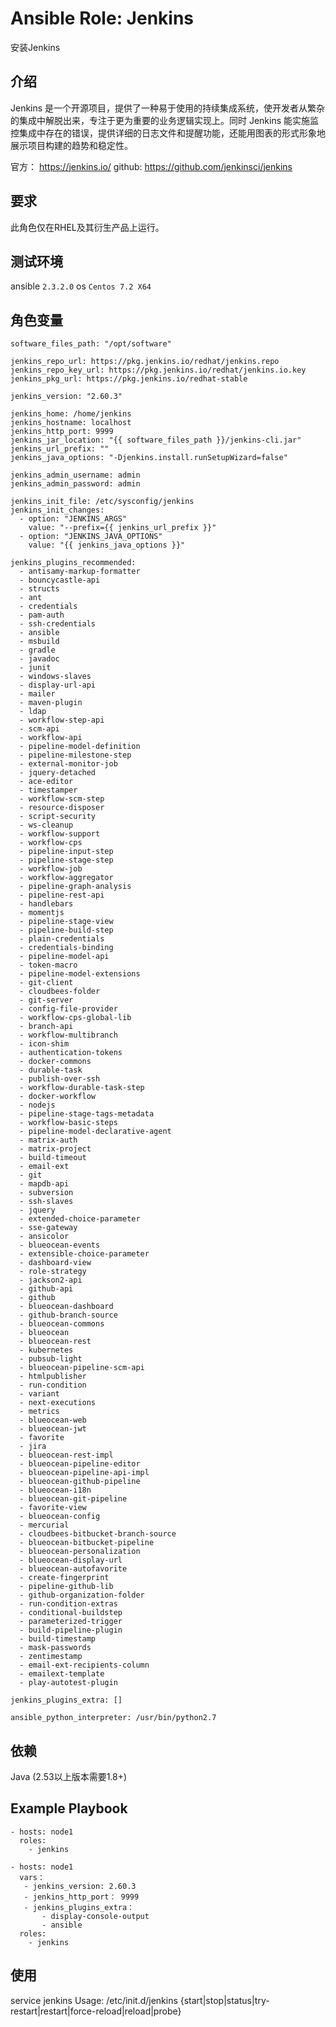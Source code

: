 # Ansible Role: Jenkins 

安装Jenkins 

## 介绍
Jenkins 是一个开源项目，提供了一种易于使用的持续集成系统，使开发者从繁杂的集成中解脱出来，专注于更为重要的业务逻辑实现上。同时 Jenkins 能实施监控集成中存在的错误，提供详细的日志文件和提醒功能，还能用图表的形式形象地展示项目构建的趋势和稳定性。

官方： https://jenkins.io/
github: https://github.com/jenkinsci/jenkins

## 要求

此角色仅在RHEL及其衍生产品上运行。

## 测试环境

ansible `2.3.2.0`
os `Centos 7.2 X64`

## 角色变量
	software_files_path: "/opt/software"
	
	jenkins_repo_url: https://pkg.jenkins.io/redhat/jenkins.repo
	jenkins_repo_key_url: https://pkg.jenkins.io/redhat/jenkins.io.key
	jenkins_pkg_url: https://pkg.jenkins.io/redhat-stable
	
	jenkins_version: "2.60.3"
	
	jenkins_home: /home/jenkins
	jenkins_hostname: localhost
	jenkins_http_port: 9999
	jenkins_jar_location: "{{ software_files_path }}/jenkins-cli.jar"
	jenkins_url_prefix: ""
	jenkins_java_options: "-Djenkins.install.runSetupWizard=false"
	
	jenkins_admin_username: admin
	jenkins_admin_password: admin
	
	jenkins_init_file: /etc/sysconfig/jenkins
	jenkins_init_changes:
	  - option: "JENKINS_ARGS"
	    value: "--prefix={{ jenkins_url_prefix }}"
	  - option: "JENKINS_JAVA_OPTIONS"
	    value: "{{ jenkins_java_options }}"
	    
	jenkins_plugins_recommended:    
	  - antisamy-markup-formatter         
	  - bouncycastle-api                  
	  - structs                           
	  - ant                               
	  - credentials                       
	  - pam-auth                          
	  - ssh-credentials                   
	  - ansible                           
	  - msbuild                           
	  - gradle                            
	  - javadoc                           
	  - junit                             
	  - windows-slaves                    
	  - display-url-api                   
	  - mailer                            
	  - maven-plugin                      
	  - ldap                              
	  - workflow-step-api                 
	  - scm-api                           
	  - workflow-api                      
	  - pipeline-model-definition         
	  - pipeline-milestone-step           
	  - external-monitor-job              
	  - jquery-detached                   
	  - ace-editor                        
	  - timestamper                       
	  - workflow-scm-step                 
	  - resource-disposer                 
	  - script-security                   
	  - ws-cleanup                        
	  - workflow-support                  
	  - workflow-cps                      
	  - pipeline-input-step               
	  - pipeline-stage-step               
	  - workflow-job                      
	  - workflow-aggregator               
	  - pipeline-graph-analysis           
	  - pipeline-rest-api                 
	  - handlebars                        
	  - momentjs                          
	  - pipeline-stage-view               
	  - pipeline-build-step               
	  - plain-credentials                 
	  - credentials-binding               
	  - pipeline-model-api                
	  - token-macro                       
	  - pipeline-model-extensions         
	  - git-client                        
	  - cloudbees-folder                  
	  - git-server                        
	  - config-file-provider              
	  - workflow-cps-global-lib           
	  - branch-api                        
	  - workflow-multibranch              
	  - icon-shim                         
	  - authentication-tokens             
	  - docker-commons                    
	  - durable-task                      
	  - publish-over-ssh                  
	  - workflow-durable-task-step        
	  - docker-workflow                   
	  - nodejs                            
	  - pipeline-stage-tags-metadata      
	  - workflow-basic-steps              
	  - pipeline-model-declarative-agent  
	  - matrix-auth                       
	  - matrix-project                    
	  - build-timeout                     
	  - email-ext                         
	  - git                               
	  - mapdb-api                         
	  - subversion                        
	  - ssh-slaves                        
	  - jquery                            
	  - extended-choice-parameter         
	  - sse-gateway                       
	  - ansicolor                         
	  - blueocean-events                  
	  - extensible-choice-parameter       
	  - dashboard-view                    
	  - role-strategy                     
	  - jackson2-api                      
	  - github-api                        
	  - github                            
	  - blueocean-dashboard               
	  - github-branch-source              
	  - blueocean-commons                 
	  - blueocean                         
	  - blueocean-rest                    
	  - kubernetes                        
	  - pubsub-light                      
	  - blueocean-pipeline-scm-api        
	  - htmlpublisher                     
	  - run-condition                     
	  - variant                           
	  - next-executions                   
	  - metrics                           
	  - blueocean-web                     
	  - blueocean-jwt                     
	  - favorite                          
	  - jira                              
	  - blueocean-rest-impl               
	  - blueocean-pipeline-editor         
	  - blueocean-pipeline-api-impl       
	  - blueocean-github-pipeline         
	  - blueocean-i18n                    
	  - blueocean-git-pipeline            
	  - favorite-view                     
	  - blueocean-config                  
	  - mercurial                         
	  - cloudbees-bitbucket-branch-source 
	  - blueocean-bitbucket-pipeline      
	  - blueocean-personalization         
	  - blueocean-display-url             
	  - blueocean-autofavorite            
	  - create-fingerprint                
	  - pipeline-github-lib               
	  - github-organization-folder        
	  - run-condition-extras              
	  - conditional-buildstep             
	  - parameterized-trigger             
	  - build-pipeline-plugin             
	  - build-timestamp                   
	  - mask-passwords
	  - zentimestamp
	  - email-ext-recipients-column
	  - emailext-template
	  - play-autotest-plugin
	
	jenkins_plugins_extra: []
	
	ansible_python_interpreter: /usr/bin/python2.7



## 依赖
Java (2.53以上版本需要1.8+)


## Example Playbook
	- hosts: node1
	  roles:
		- jenkins
		
	- hosts: node1
	  vars：
	   - jenkins_version: 2.60.3
	   - jenkins_http_port： 9999
	   - jenkins_plugins_extra：
	       - display-console-output
	       - ansible
	  roles:
		- jenkins
		
## 使用
service jenkins
Usage: /etc/init.d/jenkins {start|stop|status|try-restart|restart|force-reload|reload|probe}
